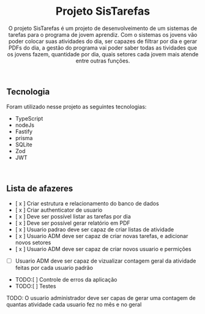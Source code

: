 <h1 align="center">Projeto SisTarefas</h1>

<p align="center">O projeto SisTarefas é um projeto de desenvolveimento de um sistemas de tarefas para o programa de jovem aprendiz.
Com o sistemas os jovens vão poder colocar suas atividades do dia, ser capazes de filtrar por dia e gerar PDFs do dia, a gestão do programa
vai poder saber todas as tividades que os jovens fazem, quantidade por dia, quais setores cada jovem mais atende entre outras funções.
</p>

</br>

## Tecnologia

Foram utilizado nesse projeto as seguintes tecnologias:

- TypeScript
- nodeJs
- Fastify
- prisma
- SQLite
- Zod
- JWT


</br>

## Lista de afazeres

- [ x ] Criar estrutura e relacionamento do banco de dados </br>
- [ x ] Criar authenticator de usuario </br>
- [ x ] Deve ser possível listar as tarefas por dia </br>
- [ x ] Deve ser possível gerar relatório em PDF </br>
- [ x ] Usuario padrao deve ser capaz de criar listas de atividade </br>
- [ x ] Usuario ADM deve ser capaz de criar novas tarefas, e adicionar novos setores </br>
- [ x ] Usuario ADM deve ser capaz de criar novos usuario e permições </br>
- [   ] Usuario ADM deve ser capaz de vizualizar contagem geral da atividade feitas por cada usuario padrão </br>
- TODO:[  ] Controle de erros da aplicação </br>
- TODO:[  ] Testes </br>

TODO: O usuario administrador deve ser capas de gerar uma contagem de quantas atividade cada usuario fez no mês e no geral